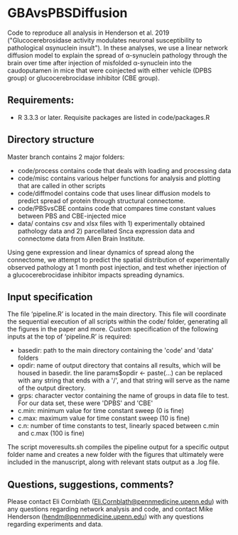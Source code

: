 # GBAvsPBSDiffusion

Code to reproduce all analysis in Henderson et al. 2019 ("Glucocerebrosidase activity modulates neuronal susceptibility to pathological αsynuclein insult"). In these analyses, we use a linear network diffusion model to explain the spread of α-synuclein pathology through the brain over time after injection of misfolded α-synuclein into the caudoputamen in mice that were coinjected with either vehicle (DPBS group) or glucocerebrocidase inhibitor (CBE group).

## Requirements:
  - R 3.3.3 or later. Requisite packages are listed in code/packages.R

## Directory structure

Master branch contains 2 major folders:
  - code/process contains code that deals with loading and processing data
  - code/misc contains various helper functions for analysis and plotting that are called in other scripts
  - code/diffmodel contains code that uses linear diffusion models to predict spread of protein through structural connectome.
  - code/PBSvsCBE contains code that compares time constant values between PBS and CBE-injected mice
  - data/ contains csv and xlsx files with 1) experimentally obtained pathology data and 2) parcellated Snca expression data and connectome data from Allen Brain Institute. 
  
Using gene expression and linear dynamics of spread along the connectome, we attempt to predict the spatial distribution of experimentally observed pathology at 1 month post injection, and test whether injection of a glucocerebrocidase inhibitor impacts spreading dynamics.

## Input specification

The file ‘pipeline.R’ is located in the main directory. This file will coordinate the sequential execution of all scripts within the code/ folder, generating all the figures in the paper and more. Custom specification of the following inputs at the top of ‘pipeline.R’ is required:
  - basedir:  path to the main directory containing the 'code' and 'data' folders 
  - opdir: name of output directory that contains all results, which will be housed in basedir. the line params$opdir <- paste(...) can be replaced with any string that ends with a '/', and that string will serve as the name of the output directory.
  - grps: character vector containing the name of groups in data file to test. For our data set, these were 'DPBS' and 'CBE'
  - c.min: minimum value for time constant sweep (0 is fine)
  - c.max: maximum value for time constant sweep (10 is fine)
  - c.n: number of time constants to test, linearly spaced between c.min and c.max (100 is fine)

The script moveresults.sh compiles the pipeline output for a specific output folder name and creates a new folder with the figures that ultimately were included in the manuscript, along with relevant stats output as a .log file.

## Questions, suggestions, comments?

Please contact Eli Cornblath (Eli.Cornblath@pennmedicine.upenn.edu) with any questions regarding network analysis and code, and contact Mike Henderson (hendm@pennmedicine.upenn.edu) with any questions regarding experiments and data.

